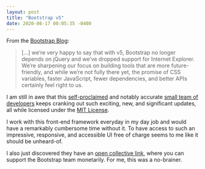 ```yaml
---
layout: post
title: "Bootstrap v5"
date: 2020-06-17 00:05:35 -0400
---
```


From the [Bootstrap Blog](https://blog.getbootstrap.com/2020/06/16/bootstrap-5-alpha/):

>[…] we’re very happy to say that with v5, Bootstrap no longer depends on jQuery and we’ve dropped support for Internet Explorer. We’re sharpening our focus on building tools that are more future-friendly, and while we’re not fully there yet, the promise of CSS variables, faster JavaScript, fewer dependencies, and better APIs certainly feel right to us.

I am still in awe that this [self-proclaimed](https://v5.getbootstrap.com/docs/5.0/about/overview/#team) and notably accurate [small team of developers](https://github.com/orgs/twbs/people) keeps cranking out such exciting, new, and significant updates, all while licensed under the [MIT License](https://mit-license.org).

I work with this front-end framework everyday in my day job and would have a remarkably cumbersome time without it. To have access to such an impressive, responsive, and accessible UI free of charge seems to me like it should be unheard-of.

I also just discovered they have an [open collective link](https://opencollective.com/bootstrap), where you can support the Bootstrap team monetarily. For me, this was a no-brainer.

